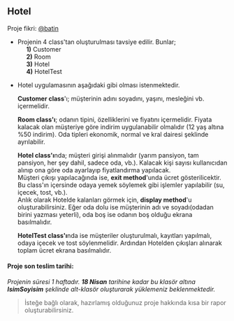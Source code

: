 ## Hotel

Proje fikri: [@batin](https://github.com/batin)  

- Projenin 4 class'tan oluşturulması tavsiye edilir.
	Bunlar;  
	&nbsp;&nbsp;&nbsp;&nbsp; **1)** Customer  
	&nbsp;&nbsp;&nbsp;&nbsp; **2)** Room  
	&nbsp;&nbsp;&nbsp;&nbsp; **3)** Hotel  
	&nbsp;&nbsp;&nbsp;&nbsp; **4)** HotelTest

- Hotel uygulamasının aşağıdaki gibi olması istenmektedir.  

	**Customer class**'ı; müşterinin adını soyadını, yaşını, mesleğini vb. içermelidir.

	**Room class'ı**; odanın tipini, özelliklerini ve fiyatını içermelidir. Fiyata kalacak olan müşteriye göre indirim uygulanabilir olmalıdır (12 yaş altına %50 indirim). Oda tipleri ekonomik, normal ve kral dairesi şeklinde ayrılabilir.  

	**Hotel class'ı**nda; müşteri girişi alınmalıdır (yarım pansiyon, tam pansiyon, her şey dahil, sadece oda, vb.). Kalacak kişi sayısı kullanıcıdan alınıp ona göre oda ayarlayıp fiyatlandırma yapılacak.  
	Müşteri çıkışı yapılacağında ise, **exit method**'unda ücret gösterilicektir. Bu class'ın içersinde odaya yemek söylemek gibi işlemler yapılabilir (su, içecek, tost, vb.).  
	Anlık olarak Hotelde kalanları görmek için, **display method**'u oluşturabilirsiniz. Eğer oda dolu ise müşterinin adı ve soyadı(odadan birini yazması yeterli), oda boş ise odanın boş olduğu ekrana basılmalıdır.  

	**HotelTest class'ı**nda ise müşteriler oluşturulmalı, kayıtları yapılmalı, odaya içecek ve tost söylenmelidir. Ardından Hotelden çıkışları alınarak toplam ücret ekrana basılmalıdır.

#### Proje son teslim tarihi:

*Projenin süresi 1 haftadır. **18 Nisan** tarihine kadar bu klasör altına **IsimSoyisim** şeklinde alt-klasör oluşturarak yüklemeniz beklenmektedir.*

> İsteğe bağlı olarak, hazırlamış olduğunuz proje hakkında kısa bir rapor oluşturabilirsiniz.
